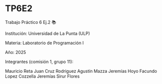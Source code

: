 # TP6E2
Trabajo Práctico 6 Ej.2 📚 

Institución: Universidad de La Punta (ULP)


Materia: Laboratorio de Programación I

Año: 2025

Integrantes (comisión 1, grupo 11):

Mauricio Reta 
Juan Cruz Rodriguez 
Agustín Mazza 
Jeremías Hoyo Facundo 
Lopez Cozzella 
Jeremías Sirur Flores